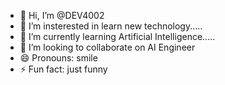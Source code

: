 
- 👋 Hi, I’m @DEV4002
- 👀 I’m insterested in learn new technology.....
- 🌱 I’m currently learning  Artificial Intelligence.....
- 💞️ I’m looking to collaborate on AI Engineer
- 😄 Pronouns: smile
- ⚡ Fun fact: just funny

<!---
DEV4002/DEV4002 is a ✨ special ✨ repository because its `README.md` (this file) appears on your GitHub profile.
You can click the Preview link to take a look at your changes.
--->
